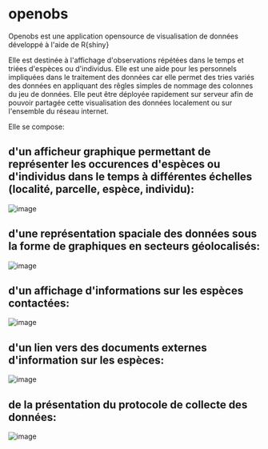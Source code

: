 # openobs
Openobs est une application opensource de visualisation de données développé à l'aide de R{shiny}

Elle est destinée à l'affichage d'observations répétées dans le temps et triées d'espèces ou d'individus.
Elle est une aide pour les personnels impliquées dans le traitement des données car elle permet des tries variés des données en appliquant des rêgles simples de nommage des colonnes du jeu de données.
Elle peut être déployée rapidement sur serveur afin de pouvoir partagée cette visualisation des données localement ou sur l'ensemble du réseau internet.

Elle se compose:

   ## d'un afficheur graphique permettant de représenter les occurences d'espèces ou d'individus dans le temps à différentes échelles (localité, parcelle, espèce, individu):
   
  ![image](https://user-images.githubusercontent.com/39738426/89901587-96125900-dbe5-11ea-8e4a-2e03bf9d2bb0.png)
        
   ## d'une représentation spaciale des données sous la forme de graphiques en secteurs géolocalisés:
      
  ![image](https://user-images.githubusercontent.com/39738426/89901696-c22dda00-dbe5-11ea-9513-8a3a671c6223.png)

   ## d'un affichage d'informations sur les espèces contactées:
  
  ![image](https://user-images.githubusercontent.com/39738426/89902910-52205380-dbe7-11ea-95ab-e68cc8a1db76.png)

   ## d'un lien vers des documents externes d'information sur les espèces:
  
  ![image](https://user-images.githubusercontent.com/39738426/89902977-649a8d00-dbe7-11ea-99b7-fe977f5d5b63.png)

   ## de la présentation du protocole de collecte des données:
  
  ![image](https://user-images.githubusercontent.com/39738426/89903067-7e3bd480-dbe7-11ea-8b99-44eef0ac0619.png) 

  
  
